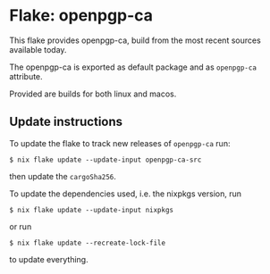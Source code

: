 # Flake: openpgp-ca

This flake provides openpgp-ca, build from the most recent sources available today.

The openpgp-ca is exported as default package and  as `openpgp-ca` attribute.

Provided are builds for both linux and macos.

## Update instructions

To update the flake to track new releases of `openpgp-ca` run:

```
$ nix flake update --update-input openpgp-ca-src
```

then update the `cargoSha256`.

To update the dependencies used, i.e. the nixpkgs version, run

```
$ nix flake update --update-input nixpkgs
```

or run

```
$ nix flake update --recreate-lock-file
```

to update everything.
